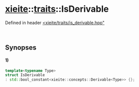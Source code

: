 # [xieite](../../xieite.md)\:\:[traits](../../traits.md)\:\:IsDerivable
Defined in header [<xieite/traits/is_derivable.hpp"](../../../include/xieite/traits/is_derivable.hpp)

&nbsp;

## Synopses
#### 1)
```cpp
template<typename Type>
struct IsDerivable
: std::bool_constant<xieite::concepts::Derivable<Type>> {};
```
